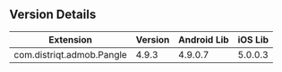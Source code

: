 ## Version Details

| Extension | Version | Android Lib | iOS Lib |
| --- | --- | --- | --- |
| com.distriqt.admob.Pangle | 4.9.3 | 4.9.0.7 | 5.0.0.3 |
